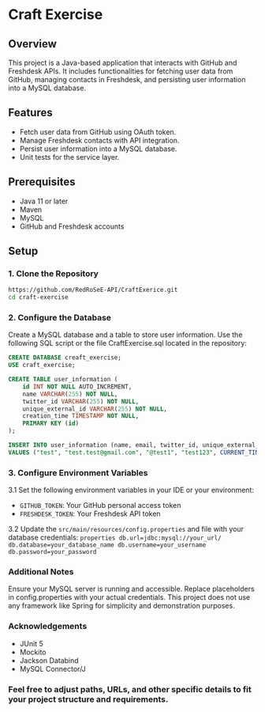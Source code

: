 # Craft Exercise

## Overview

This project is a Java-based application that interacts with GitHub and Freshdesk APIs. It includes functionalities for fetching user data from GitHub, managing contacts in Freshdesk, and persisting user information into a MySQL database.

## Features

- Fetch user data from GitHub using OAuth token.
- Manage Freshdesk contacts with API integration.
- Persist user information into a MySQL database.
- Unit tests for the service layer.

## Prerequisites

- Java 11 or later
- Maven
- MySQL
- GitHub and Freshdesk accounts

## Setup

### 1. Clone the Repository

```sh
https://github.com/RedRoSeE-API/CraftExerice.git
cd craft-exercise
```

### 2. Configure the Database
Create a MySQL database and a table to store user information. Use the following SQL script or the file CraftExercise.sql located in the repository:

```sql
CREATE DATABASE creaft_exercise;
USE craft_exercise; 

CREATE TABLE user_information (
	id INT NOT NULL AUTO_INCREMENT,
    name VARCHAR(255) NOT NULL,
    twitter_id VARCHAR(255) NOT NULL,
    unique_external_id VARCHAR(255) NOT NULL,
    creation_time TIMESTAMP NOT NULL,
    PRIMARY KEY (id)
);

INSERT INTO user_information (name, email, twitter_id, unique_external_id, creation_time)
VALUES ("test", "test.test@gmail.com", "@test1", "test123", CURRENT_TIMESTAMP);
```

### 3. Configure Environment Variables

3.1 Set the following environment variables in your IDE or your environment:
- `GITHUB_TOKEN`: Your GitHub personal access token
- `FRESHDESK_TOKEN`: Your Freshdesk API token

3.2 Update the `src/main/resources/config.properties` and file with your database credentials:
    ```properties
    db.url=jdbc:mysql://your_url/
    db.database=your_database_name
    db.username=your_username
    db.password=your_password
    ```
### Additional Notes
Ensure your MySQL server is running and accessible.
Replace placeholders in config.properties with your actual credentials.
This project does not use any framework like Spring for simplicity and demonstration purposes.

### Acknowledgements
* JUnit 5
* Mockito
* Jackson Databind
* MySQL Connector/J

### Feel free to adjust paths, URLs, and other specific details to fit your project structure and requirements.

